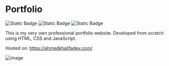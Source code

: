 # Portfolio
![Static Badge](https://img.shields.io/badge/html-grey?style=for-the-badge&logo=html5)
![Static Badge](https://img.shields.io/badge/css-grey?style=for-the-badge&logo=css3&logoColor=blue)
![Static Badge](https://img.shields.io/badge/javascript-grey?style=for-the-badge&logo=javascript)

This is my very own professional portfolio website. Developed from scratch using HTML, CSS and JavaScript.

Hosted on: https://ahmedkhalifadev.com/


![image](https://github.com/AK1o9/Portfolio/assets/96708800/082c20ce-4388-402a-a74e-f89223e45cd6)
